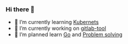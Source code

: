 ### Hi there 👋

- 🌱 I’m currently learning [Kubernets](https://github.com/orginux/learning-k8s)
- 🔭 I’m currently working on [gitlab-tool](https://github.com/orginux/gitlab-tool)
- 🔭 I’m planned learn [Go](https://github.com/orginux/gobook) and [Problem solving](https://github.com/orginux/problems-solved)
